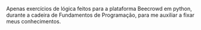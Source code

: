 Apenas exercícios de lógica feitos para a plataforma Beecrowd em python, durante
a cadeira de Fundamentos de Programação, para me auxiliar a fixar meus conhecimentos.
